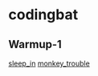 # codingbat

## Warmup-1
[sleep_in](https://github.com/s15006/codingbat/blob/master/Warmup-1/sleep_in)
[monkey_trouble](https://github.com/s15006/codingbat/blob/master/Warmup-1/monkey_trouble)
